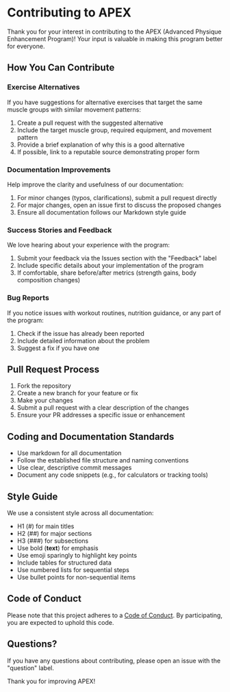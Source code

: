 # Contributing to APEX

Thank you for your interest in contributing to the APEX (Advanced Physique Enhancement Program)! Your input is valuable in making this program better for everyone.

## How You Can Contribute

### Exercise Alternatives

If you have suggestions for alternative exercises that target the same muscle groups with similar movement patterns:

1. Create a pull request with the suggested alternative
2. Include the target muscle group, required equipment, and movement pattern
3. Provide a brief explanation of why this is a good alternative
4. If possible, link to a reputable source demonstrating proper form

### Documentation Improvements

Help improve the clarity and usefulness of our documentation:

1. For minor changes (typos, clarifications), submit a pull request directly
2. For major changes, open an issue first to discuss the proposed changes
3. Ensure all documentation follows our Markdown style guide

### Success Stories and Feedback

We love hearing about your experience with the program:

1. Submit your feedback via the Issues section with the "Feedback" label
2. Include specific details about your implementation of the program
3. If comfortable, share before/after metrics (strength gains, body composition changes)

### Bug Reports

If you notice issues with workout routines, nutrition guidance, or any part of the program:

1. Check if the issue has already been reported
2. Include detailed information about the problem
3. Suggest a fix if you have one

## Pull Request Process

1. Fork the repository
2. Create a new branch for your feature or fix
3. Make your changes
4. Submit a pull request with a clear description of the changes
5. Ensure your PR addresses a specific issue or enhancement

## Coding and Documentation Standards

- Use markdown for all documentation
- Follow the established file structure and naming conventions
- Use clear, descriptive commit messages
- Document any code snippets (e.g., for calculators or tracking tools)

## Style Guide

We use a consistent style across all documentation:

- H1 (#) for main titles
- H2 (##) for major sections
- H3 (###) for subsections
- Use bold (**text**) for emphasis
- Use emoji sparingly to highlight key points
- Include tables for structured data
- Use numbered lists for sequential steps
- Use bullet points for non-sequential items

## Code of Conduct

Please note that this project adheres to a [Code of Conduct](CODE_OF_CONDUCT.md). By participating, you are expected to uphold this code.

## Questions?

If you have any questions about contributing, please open an issue with the "question" label.

Thank you for improving APEX!